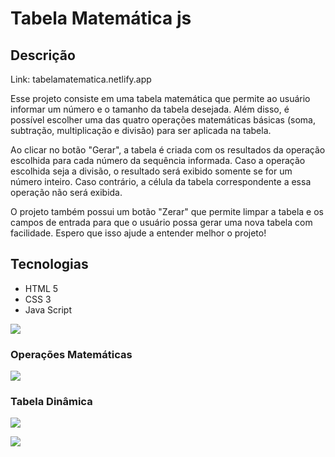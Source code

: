 # Tabela Matemática js

## Descrição

Link: tabelamatematica.netlify.app

Esse projeto consiste em uma tabela matemática que permite ao usuário informar um número e o tamanho da tabela desejada. Além disso, é possível escolher uma das quatro operações matemáticas básicas (soma, subtração, multiplicação e divisão) para ser aplicada na tabela.

Ao clicar no botão "Gerar", a tabela é criada com os resultados da operação escolhida para cada número da sequência informada. Caso a operação escolhida seja a divisão, o resultado será exibido somente se for um número inteiro. Caso contrário, a célula da tabela correspondente a essa operação não será exibida.

O projeto também possui um botão "Zerar" que permite limpar a tabela e os campos de entrada para que o usuário possa gerar uma nova tabela com facilidade. Espero que isso ajude a entender melhor o projeto!

## Tecnologias

- HTML 5
- CSS 3
- Java Script


![](https://i.postimg.cc/d1WmnFzp/tela1.jpg)

### Operações Matemáticas
![](https://i.postimg.cc/QxNHgPsG/tela2.jpg)

### Tabela Dinâmica
![](https://i.postimg.cc/D03Jry67/tela3.jpg)

![](https://i.postimg.cc/kXm0xxPk/tela4.jpg)
